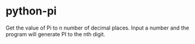 # python-pi
Get the value of Pi to n number of decimal places.  Input a number and the program will generate PI to the nth digit.
